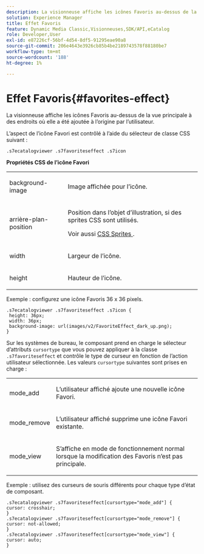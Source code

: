 ```yaml
---
description: La visionneuse affiche les icônes Favoris au-dessus de la vue principale à des endroits où elle a été ajoutée à l’origine par l’utilisateur.
solution: Experience Manager
title: Effet Favoris
feature: Dynamic Media Classic,Visionneuses,SDK/API,eCatalog
role: Developer,User
exl-id: e87226cf-56bf-4d54-8df5-91295eae90a8
source-git-commit: 206e4643e3926cb85b4be2189743578f88180be7
workflow-type: tm+mt
source-wordcount: '188'
ht-degree: 1%

---
```


# Effet Favoris{#favorites-effect}

La visionneuse affiche les icônes Favoris au-dessus de la vue principale à des endroits où elle a été ajoutée à l’origine par l’utilisateur.

<!--<a id="section_061E550C1C1D4DB2BD663A898895B38C"></a>-->

L’aspect de l’icône Favori est contrôlé à l’aide du sélecteur de classe CSS suivant :

```
.s7ecatalogviewer .s7favoriteseffect .s7icon
```

**Propriétés CSS de l’icône Favori**

<table id="table_C48C56E696304C9BAFEE71BA9EA9A174"> 
 <tbody> 
  <tr> 
   <td colname="col1"> <p> <span class="codeph"> background-image  </span> </p> </td> 
   <td colname="col2"> <p> Image affichée pour l’icône. </p> </td> 
  </tr> 
  <tr> 
   <td colname="col1"> <p> <span class="codeph"> arrière-plan-position  </span> </p> </td> 
   <td colname="col2"> <p> Position dans l’objet d’illustration, si des sprites CSS sont utilisés. </p> <p>Voir aussi <a href="../../../c-html5-s7-aem-asset-viewers/c-html5-20-ecatalog-viewer-about/c-html5-20-ecatalog-viewer-customizingviewer/c-html5-20-ecatalog-viewer-customizingviewer.md#section-9d570f95eb2443aca74c1b02f6e89aff" format="dita" scope="local"> CSS Sprites </a>. </p> </td> 
  </tr> 
  <tr> 
   <td colname="col1"> <p> <span class="codeph"> width </span> </p> </td> 
   <td colname="col2"> <p>Largeur de l’icône. </p> </td> 
  </tr> 
  <tr> 
   <td colname="col1"> <p> <span class="codeph"> height </span> </p> </td> 
   <td colname="col2"> <p>Hauteur de l’icône. </p> </td> 
  </tr> 
 </tbody> 
</table>

Exemple : configurez une icône Favoris 36 x 36 pixels.

```
.s7ecatalogviewer .s7favoriteseffect .s7icon { 
 height: 36px; 
 width: 36px;  
 background-image: url(images/v2/FavoriteEffect_dark_up.png); 
}
```

Sur les systèmes de bureau, le composant prend en charge le sélecteur d’attributs `cursortype` que vous pouvez appliquer à la classe `.s7favoriteseffect` et contrôle le type de curseur en fonction de l’action utilisateur sélectionnée. Les valeurs `cursortype` suivantes sont prises en charge :

<table id="table_71F8F333909247E4ACFEBDE3A1370EAB"> 
 <tbody> 
  <tr> 
   <td colname="col1"> <p> <span class="codeph"> mode_add  </span> </p> </td> 
   <td colname="col2"> <p>L’utilisateur affiché ajoute une nouvelle icône Favori. </p> </td> 
  </tr> 
  <tr> 
   <td colname="col1"> <p> <span class="codeph"> mode_remove  </span> </p> </td> 
   <td colname="col2"> <p>L’utilisateur affiché supprime une icône Favori existante. </p> </td> 
  </tr> 
  <tr> 
   <td colname="col1"> <p> <span class="codeph"> mode_view  </span> </p> </td> 
   <td colname="col2"> <p>S’affiche en mode de fonctionnement normal lorsque la modification des Favoris n’est pas principale. </p> </td> 
  </tr> 
 </tbody> 
</table>

Exemple : utilisez des curseurs de souris différents pour chaque type d’état de composant.

```
.s7ecatalogviewer .s7favoriteseffect[cursortype="mode_add"] { 
cursor: crosshair; 
} 
.s7ecatalogviewer .s7favoriteseffect[cursortype="mode_remove"] { 
cursor: not-allowed; 
} 
.s7ecatalogviewer .s7favoriteseffect[cursortype="mode_view"] { 
cursor: auto; 
}
```
